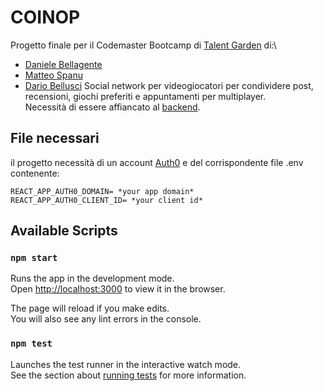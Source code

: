 # COINOP

Progetto finale per il Codemaster Bootcamp di [Talent Garden](https://https://talentgarden.org/) di:\
- [Daniele Bellagente](https://github.com/bellagented)
- [Matteo Spanu](https://github.com/Matteo-Spanu)
- [Dario Bellusci](https://github.com/dariobellusci)
Social network per videogiocatori per condividere post, recensioni, giochi preferiti e appuntamenti per multiplayer.\
Necessità di essere affiancato al [backend](https://github.com/bellagented/FinalProjectTG2020server).


## File necessari

il progetto necessità di un account [Auth0](https://auth0.com/) e del corrispondente file .env contenente:

`REACT_APP_AUTH0_DOMAIN= *your app domain*`\
`REACT_APP_AUTH0_CLIENT_ID= *your client id*`


## Available Scripts


### `npm start`

Runs the app in the development mode.\
Open [http://localhost:3000](http://localhost:3000) to view it in the browser.

The page will reload if you make edits.\
You will also see any lint errors in the console.

### `npm test`

Launches the test runner in the interactive watch mode.\
See the section about [running tests](https://facebook.github.io/create-react-app/docs/running-tests) for more information.



